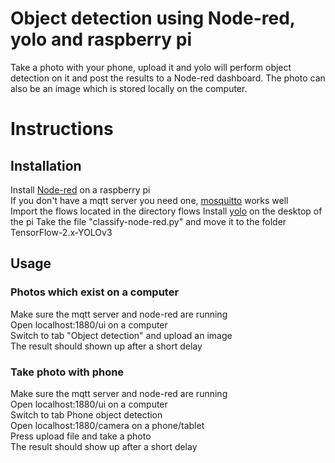 # Object detection using Node-red, yolo and raspberry pi
Take a photo with your phone, upload it and yolo will perform object detection on it and post the results to a Node-red dashboard.
The photo can also be an image which is stored locally on the computer.

# Instructions
<h2>Installation</h2>

Install [Node-red](https://nodered.org/#get-started) on a raspberry pi    
If you don't have a mqtt server you need one, [mosquitto](https://randomnerdtutorials.com/how-to-install-mosquitto-broker-on-raspberry-pi/) works well  
Import the flows located in the directory flows
Install [yolo](https://medium.com/analytics-vidhya/raspberry-pi-tensorflow-2-installation-and-yolo-v3-object-detection-549f2346a3ab) on the desktop of the pi
Take the file "classify-node-red.py" and move it to the folder TensorFlow-2.x-YOLOv3

<h2>Usage</h2>
<h3>Photos which exist on a computer</h3>

Make sure the mqtt server and node-red are running  
Open localhost:1880/ui on a computer  
Switch to tab "Object detection" and upload an image  
The result should shown up after a short delay

<h3>Take photo with phone</h3>

Make sure the mqtt server and node-red are running  
Open localhost:1880/ui on a computer  
Switch to tab Phone object detection  
Open localhost:1880/camera on a phone/tablet  
Press upload file and take a photo  
The result should show up after a short delay


